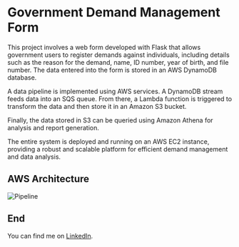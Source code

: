 # Government Demand Management Form

This project involves a web form developed with Flask that allows government users to register demands against individuals, including details such as the reason for the demand, name, ID number, year of birth, and file number. The data entered into the form is stored in an AWS DynamoDB database.

A data pipeline is implemented using AWS services. A DynamoDB stream feeds data into an SQS queue. From there, a Lambda function is triggered to transform the data and then store it in an Amazon S3 bucket.

Finally, the data stored in S3 can be queried using Amazon Athena for analysis and report generation.

The entire system is deployed and running on an AWS EC2 instance, providing a robust and scalable platform for efficient demand management and data analysis.

## AWS Architecture
![Pipeline](https://drive.google.com/file/d/1hNWFNH2omQjXzoE02unu2_EuqSF3DZQb/view?usp=sharing)


## End
You can find me on [LinkedIn](https://www.linkedin.com/in/t4y-del/).
